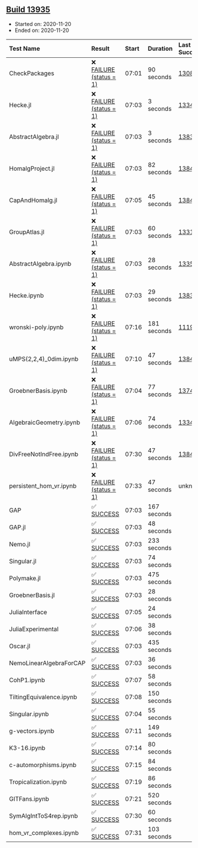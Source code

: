 ## [Build 13935](https://oscarci.mathematik.uni-kl.de/job/oscar/13935/)

* Started on: 2020-11-20
* Ended on: 2020-11-20

| Test Name    | Result | Start | Duration | Last Success | First Failure |
|:-------------|:-------|:------|:---------|:-------------|:--------------|
| CheckPackages | ❌ [FAILURE (status = 1)](https://oscarci.mathematik.uni-kl.de/job/oscar/13935/artifact/logs/build-13935/CheckPackages.log) | 07:01 | 90 seconds | [13085](https://oscarci.mathematik.uni-kl.de/job/oscar/13085/) | [13086](https://oscarci.mathematik.uni-kl.de/job/oscar/13086/) |
| Hecke.jl | ❌ [FAILURE (status = 1)](https://oscarci.mathematik.uni-kl.de/job/oscar/13935/artifact/logs/build-13935/Hecke.jl.log) | 07:03 | 3 seconds | [13341](https://oscarci.mathematik.uni-kl.de/job/oscar/13341/) | [13342](https://oscarci.mathematik.uni-kl.de/job/oscar/13342/) |
| AbstractAlgebra.jl | ❌ [FAILURE (status = 1)](https://oscarci.mathematik.uni-kl.de/job/oscar/13935/artifact/logs/build-13935/AbstractAlgebra.jl.log) | 07:03 | 3 seconds | [13837](https://oscarci.mathematik.uni-kl.de/job/oscar/13837/) | [13838](https://oscarci.mathematik.uni-kl.de/job/oscar/13838/) |
| HomalgProject.jl | ❌ [FAILURE (status = 1)](https://oscarci.mathematik.uni-kl.de/job/oscar/13935/artifact/logs/build-13935/HomalgProject.jl.log) | 07:03 | 82 seconds | [13845](https://oscarci.mathematik.uni-kl.de/job/oscar/13845/) | [13846](https://oscarci.mathematik.uni-kl.de/job/oscar/13846/) |
| CapAndHomalg.jl | ❌ [FAILURE (status = 1)](https://oscarci.mathematik.uni-kl.de/job/oscar/13935/artifact/logs/build-13935/CapAndHomalg.jl.log) | 07:05 | 45 seconds | [13845](https://oscarci.mathematik.uni-kl.de/job/oscar/13845/) | [13846](https://oscarci.mathematik.uni-kl.de/job/oscar/13846/) |
| GroupAtlas.jl | ❌ [FAILURE (status = 1)](https://oscarci.mathematik.uni-kl.de/job/oscar/13935/artifact/logs/build-13935/GroupAtlas.jl.log) | 07:03 | 60 seconds | [13311](https://oscarci.mathematik.uni-kl.de/job/oscar/13311/) | [13312](https://oscarci.mathematik.uni-kl.de/job/oscar/13312/) |
| AbstractAlgebra.ipynb | ❌ [FAILURE (status = 1)](https://oscarci.mathematik.uni-kl.de/job/oscar/13935/artifact/logs/build-13935/AbstractAlgebra.ipynb.log) | 07:03 | 28 seconds | [13355](https://oscarci.mathematik.uni-kl.de/job/oscar/13355/) | [13356](https://oscarci.mathematik.uni-kl.de/job/oscar/13356/) |
| Hecke.ipynb | ❌ [FAILURE (status = 1)](https://oscarci.mathematik.uni-kl.de/job/oscar/13935/artifact/logs/build-13935/Hecke.ipynb.log) | 07:03 | 29 seconds | [13837](https://oscarci.mathematik.uni-kl.de/job/oscar/13837/) | [13838](https://oscarci.mathematik.uni-kl.de/job/oscar/13838/) |
| wronski-poly.ipynb | ❌ [FAILURE (status = 1)](https://oscarci.mathematik.uni-kl.de/job/oscar/13935/artifact/logs/build-13935/wronski-poly.ipynb.log) | 07:16 | 181 seconds | [11192](https://oscarci.mathematik.uni-kl.de/job/oscar/11192/) | [11193](https://oscarci.mathematik.uni-kl.de/job/oscar/11193/) |
| uMPS(2,2,4)_0dim.ipynb | ❌ [FAILURE (status = 1)](https://oscarci.mathematik.uni-kl.de/job/oscar/13935/artifact/logs/build-13935/uMPS-2-2-4-_0dim.ipynb.log) | 07:10 | 47 seconds | [13841](https://oscarci.mathematik.uni-kl.de/job/oscar/13841/) | [13842](https://oscarci.mathematik.uni-kl.de/job/oscar/13842/) |
| GroebnerBasis.ipynb | ❌ [FAILURE (status = 1)](https://oscarci.mathematik.uni-kl.de/job/oscar/13935/artifact/logs/build-13935/GroebnerBasis.ipynb.log) | 07:04 | 77 seconds | [13748](https://oscarci.mathematik.uni-kl.de/job/oscar/13748/) | [13749](https://oscarci.mathematik.uni-kl.de/job/oscar/13749/) |
| AlgebraicGeometry.ipynb | ❌ [FAILURE (status = 1)](https://oscarci.mathematik.uni-kl.de/job/oscar/13935/artifact/logs/build-13935/AlgebraicGeometry.ipynb.log) | 07:06 | 74 seconds | [13341](https://oscarci.mathematik.uni-kl.de/job/oscar/13341/) | [13342](https://oscarci.mathematik.uni-kl.de/job/oscar/13342/) |
| DivFreeNotIndFree.ipynb | ❌ [FAILURE (status = 1)](https://oscarci.mathematik.uni-kl.de/job/oscar/13935/artifact/logs/build-13935/DivFreeNotIndFree.ipynb.log) | 07:30 | 47 seconds | [13845](https://oscarci.mathematik.uni-kl.de/job/oscar/13845/) | [13846](https://oscarci.mathematik.uni-kl.de/job/oscar/13846/) |
| persistent_hom_vr.ipynb | ❌ [FAILURE (status = 1)](https://oscarci.mathematik.uni-kl.de/job/oscar/13935/artifact/logs/build-13935/persistent_hom_vr.ipynb.log) | 07:33 | 47 seconds | unknown | unknown |
| GAP | ✅ [SUCCESS](https://oscarci.mathematik.uni-kl.de/job/oscar/13935/artifact/logs/build-13935/GAP.log) | 07:03 | 167 seconds |  |  |
| GAP.jl | ✅ [SUCCESS](https://oscarci.mathematik.uni-kl.de/job/oscar/13935/artifact/logs/build-13935/GAP.jl.log) | 07:03 | 48 seconds |  |  |
| Nemo.jl | ✅ [SUCCESS](https://oscarci.mathematik.uni-kl.de/job/oscar/13935/artifact/logs/build-13935/Nemo.jl.log) | 07:03 | 233 seconds |  |  |
| Singular.jl | ✅ [SUCCESS](https://oscarci.mathematik.uni-kl.de/job/oscar/13935/artifact/logs/build-13935/Singular.jl.log) | 07:03 | 74 seconds |  |  |
| Polymake.jl | ✅ [SUCCESS](https://oscarci.mathematik.uni-kl.de/job/oscar/13935/artifact/logs/build-13935/Polymake.jl.log) | 07:03 | 475 seconds |  |  |
| GroebnerBasis.jl | ✅ [SUCCESS](https://oscarci.mathematik.uni-kl.de/job/oscar/13935/artifact/logs/build-13935/GroebnerBasis.jl.log) | 07:03 | 28 seconds |  |  |
| JuliaInterface | ✅ [SUCCESS](https://oscarci.mathematik.uni-kl.de/job/oscar/13935/artifact/logs/build-13935/JuliaInterface.log) | 07:05 | 24 seconds |  |  |
| JuliaExperimental | ✅ [SUCCESS](https://oscarci.mathematik.uni-kl.de/job/oscar/13935/artifact/logs/build-13935/JuliaExperimental.log) | 07:06 | 38 seconds |  |  |
| Oscar.jl | ✅ [SUCCESS](https://oscarci.mathematik.uni-kl.de/job/oscar/13935/artifact/logs/build-13935/Oscar.jl.log) | 07:03 | 435 seconds |  |  |
| NemoLinearAlgebraForCAP | ✅ [SUCCESS](https://oscarci.mathematik.uni-kl.de/job/oscar/13935/artifact/logs/build-13935/NemoLinearAlgebraForCAP.log) | 07:03 | 36 seconds |  |  |
| CohP1.ipynb | ✅ [SUCCESS](https://oscarci.mathematik.uni-kl.de/job/oscar/13935/artifact/logs/build-13935/CohP1.ipynb.log) | 07:07 | 58 seconds |  |  |
| TiltingEquivalence.ipynb | ✅ [SUCCESS](https://oscarci.mathematik.uni-kl.de/job/oscar/13935/artifact/logs/build-13935/TiltingEquivalence.ipynb.log) | 07:08 | 150 seconds |  |  |
| Singular.ipynb | ✅ [SUCCESS](https://oscarci.mathematik.uni-kl.de/job/oscar/13935/artifact/logs/build-13935/Singular.ipynb.log) | 07:04 | 55 seconds |  |  |
| g-vectors.ipynb | ✅ [SUCCESS](https://oscarci.mathematik.uni-kl.de/job/oscar/13935/artifact/logs/build-13935/g-vectors.ipynb.log) | 07:11 | 149 seconds |  |  |
| K3-16.ipynb | ✅ [SUCCESS](https://oscarci.mathematik.uni-kl.de/job/oscar/13935/artifact/logs/build-13935/K3-16.ipynb.log) | 07:14 | 80 seconds |  |  |
| c-automorphisms.ipynb | ✅ [SUCCESS](https://oscarci.mathematik.uni-kl.de/job/oscar/13935/artifact/logs/build-13935/c-automorphisms.ipynb.log) | 07:15 | 84 seconds |  |  |
| Tropicalization.ipynb | ✅ [SUCCESS](https://oscarci.mathematik.uni-kl.de/job/oscar/13935/artifact/logs/build-13935/Tropicalization.ipynb.log) | 07:19 | 86 seconds |  |  |
| GITFans.ipynb | ✅ [SUCCESS](https://oscarci.mathematik.uni-kl.de/job/oscar/13935/artifact/logs/build-13935/GITFans.ipynb.log) | 07:21 | 520 seconds |  |  |
| SymAlgIntToS4rep.ipynb | ✅ [SUCCESS](https://oscarci.mathematik.uni-kl.de/job/oscar/13935/artifact/logs/build-13935/SymAlgIntToS4rep.ipynb.log) | 07:30 | 60 seconds |  |  |
| hom_vr_complexes.ipynb | ✅ [SUCCESS](https://oscarci.mathematik.uni-kl.de/job/oscar/13935/artifact/logs/build-13935/hom_vr_complexes.ipynb.log) | 07:31 | 103 seconds |  |  |
